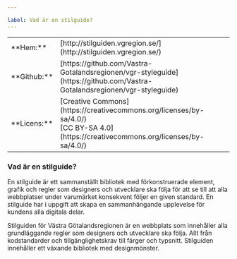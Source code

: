 ```yaml
---

label: Vad är en stilguide?
---
```


<table>
<tr><td>**Hem:**</td><td>[http://stilguiden.vgregion.se/](http://stilguiden.vgregion.se/)</td></tr>
<tr><td>**Github:**</td><td>[https://github.com/Vastra-Gotalandsregionen/vgr-styleguide](https://github.com/Vastra-Gotalandsregionen/vgr-styleguide)</td></tr>
<tr><td>**Licens:**</td><td>[Creative Commons](https://creativecommons.org/licenses/by-sa/4.0/)<br>[CC BY-SA 4.0](https://creativecommons.org/licenses/by-sa/4.0/)</td></tr>
</table>

### Vad är en stilguide?

En stilguide är ett sammanställt bibliotek med förkonstruerade element, grafik och regler som designers och utvecklare ska följa för att se till att alla webbplatser under varumärket konsekvent följer en given standard. En stilguide har i uppgift att skapa en sammanhängande upplevelse för kundens alla digitala delar.

Stilguiden för Västra Götalandsregionen är en webbplats som innehåller alla grundläggande regler som designers och utvecklare ska följa. Allt från kodstandarder och tillgänglighetskrav till färger och typsnitt. Stilguiden innehåller ett växande bibliotek med designmönster.
